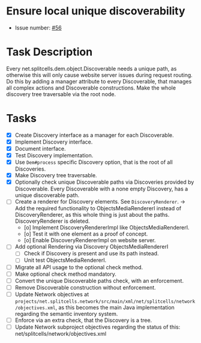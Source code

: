 # Ensure local unique discoverability
* Issue number: [\#56](https://codeberg.org/splitcells-net/net.splitcells.network.community/issues/56)
# Task Description
Every net.splitcells.dem.object.Discoverable needs a unique path,
as otherwise this will only cause website server issues during request routing.
Do this by adding a manager attribute to every Discoverable,
that manages all complex actions and Discoverable constructions.
Make the whole discovery tree traversable via the root node.
# Tasks
* [x] Create Discovery interface as a manager for each Discoverable.
* [x] Implement Discovery interface.
* [x] Document interface.
* [x] Test Discovery implementation.
* [x] Use `Dem#process` specific Discovery option, that is the root of all Discoveries.
* [x] Make Discovery tree traversable.
* [x] Optionally check unique Discoverable paths via Discoveries provided by Discoverable.
  Every Discoverable with a none empty Discovery, has a unique discoverable path.
* [ ] Create a renderer for Discovery elements. See `DiscoveryRenderer`.
  -> Add the required functionality to ObjectsMediaRendererI instead of DiscoveryRenderer,
  as this whole thing is just about the paths.
  DiscoveryRenderer is deleted.
    * [o] Implement DiscoveryRendererImpl like ObjectsMediaRendererI.
    * [o] Test it with one element as a proof of concept.
    * [o] Enable DiscoveryRendererImpl on website server.
* [ ] Add optional Rendering via Discovery ObjectsMediaRendererI
  * [ ] Check if Discovery is present and use its path instead.
  * [ ] Unit test ObjectsMediaRendererI.
* [ ] Migrate all API usage to the optional check method.
* [ ] Make optional check method mandatory.
* [ ] Convert the unique Discoverable paths check, with an enforcement.
* [ ] Remove Discoverable construction without enforcement.
* [ ] Update Network objectives at `projects/net.splitcells.network/src/main/xml/net/splitcells/network/objectives.xml`,
  as this becomes the main Java implementation regarding the semantic inventory system.
* [ ] Enforce via an extra check, that the Discovery is a tree.
* [ ] Update Network subproject objectives regarding the status of this: net/splitcells/network/objectives.xml